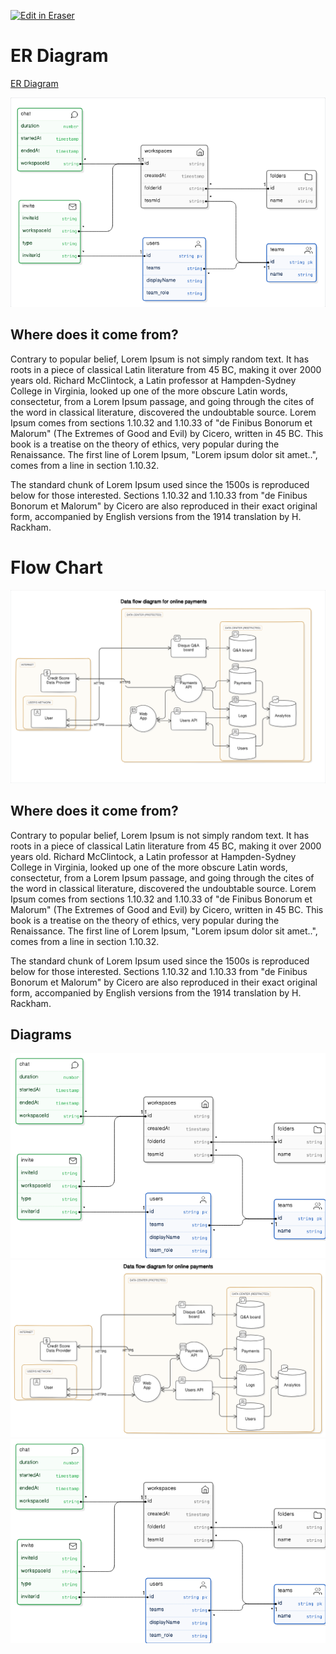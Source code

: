 <p><a target="_blank" href="https://app.eraser.io/workspace/4hP2hW8l0yFX4d6EKXoT" id="edit-in-eraser-github-link"><img alt="Edit in Eraser" src="https://firebasestorage.googleapis.com/v0/b/second-petal-295822.appspot.com/o/images%2Fgithub%2FOpen%20in%20Eraser.svg?alt=media&amp;token=968381c8-a7e7-472a-8ed6-4a6626da5501"></a></p>

# ER Diagram
 [﻿ER Diagram](https://app.eraser.io/workspace/4hP2hW8l0yFX4d6EKXoT?elements=sVLeo5L9IkQhZSV1eG4Uxw) 

![ER Diagram test](/.eraser/4hP2hW8l0yFX4d6EKXoT___OR10FHHD1DU1dB74h0e8mYZD0KY2___---figure---YzYUpQMv8kEpCaSCQPriW---figure---T9M5aVfaE878lgUQE90mMg.png "ER Diagram test")

## Where does it come from?
Contrary to popular belief, Lorem Ipsum is not simply random text. It has roots in a piece of classical Latin literature from 45 BC, making it over 2000 years old. Richard McClintock, a Latin professor at Hampden-Sydney College in Virginia, looked up one of the more obscure Latin words, consectetur, from a Lorem Ipsum passage, and going through the cites of the word in classical literature, discovered the undoubtable source. Lorem Ipsum comes from sections 1.10.32 and 1.10.33 of "de Finibus Bonorum et Malorum" (The Extremes of Good and Evil) by Cicero, written in 45 BC. This book is a treatise on the theory of ethics, very popular during the Renaissance. The first line of Lorem Ipsum, "Lorem ipsum dolor sit amet..", comes from a line in section 1.10.32.

The standard chunk of Lorem Ipsum used since the 1500s is reproduced below for those interested. Sections 1.10.32 and 1.10.33 from "de Finibus Bonorum et Malorum" by Cicero are also reproduced in their exact original form, accompanied by English versions from the 1914 translation by H. Rackham.

# Flow Chart
![test fig](/.eraser/4hP2hW8l0yFX4d6EKXoT___OR10FHHD1DU1dB74h0e8mYZD0KY2___---figure---YzcgFlUxUPP330pNh22QT---figure---h3KnhstS8vnxcYvphG5Nqw.png "test fig")

## Where does it come from?
Contrary to popular belief, Lorem Ipsum is not simply random text. It has roots in a piece of classical Latin literature from 45 BC, making it over 2000 years old. Richard McClintock, a Latin professor at Hampden-Sydney College in Virginia, looked up one of the more obscure Latin words, consectetur, from a Lorem Ipsum passage, and going through the cites of the word in classical literature, discovered the undoubtable source. Lorem Ipsum comes from sections 1.10.32 and 1.10.33 of "de Finibus Bonorum et Malorum" (The Extremes of Good and Evil) by Cicero, written in 45 BC. This book is a treatise on the theory of ethics, very popular during the Renaissance. The first line of Lorem Ipsum, "Lorem ipsum dolor sit amet..", comes from a line in section 1.10.32.

The standard chunk of Lorem Ipsum used since the 1500s is reproduced below for those interested. Sections 1.10.32 and 1.10.33 from "de Finibus Bonorum et Malorum" by Cicero are also reproduced in their exact original form, accompanied by English versions from the 1914 translation by H. Rackham.


<!-- eraser-additional-content -->
## Diagrams
<!-- eraser-additional-files -->
<a href="/README-ERASER-entity-relationship-1.eraserdiagram" data-element-id="V0aKqS4MkjGKKcPWCotL4"><img src="/.eraser/4hP2hW8l0yFX4d6EKXoT___OR10FHHD1DU1dB74h0e8mYZD0KY2___---diagram----19ab055a129fc094491a5695c63657a0.png" alt="" data-element-id="V0aKqS4MkjGKKcPWCotL4" /></a>
<a href="/README-ERASER-Data flow diagram for online payments-2.eraserdiagram" data-element-id="ri0Fv_gHpry5I8CPJNjE2"><img src="/.eraser/4hP2hW8l0yFX4d6EKXoT___OR10FHHD1DU1dB74h0e8mYZD0KY2___---diagram----1e9ad65ec4fdf6655b9b5109a0da1b1e-Data-flow-diagram-for-online-payments.png" alt="" data-element-id="ri0Fv_gHpry5I8CPJNjE2" /></a>
<a href="/README-ERASER-entity-relationship-3.eraserdiagram" data-element-id="WxU2EgBDd4NPAOMzTNZl4"><img src="/.eraser/4hP2hW8l0yFX4d6EKXoT___OR10FHHD1DU1dB74h0e8mYZD0KY2___---diagram----19ab055a129fc094491a5695c63657a0.png" alt="" data-element-id="WxU2EgBDd4NPAOMzTNZl4" /></a>
<!-- end-eraser-additional-files -->
<!-- end-eraser-additional-content -->
<!--- Eraser file: https://app.eraser.io/workspace/4hP2hW8l0yFX4d6EKXoT --->